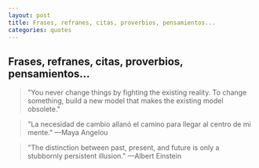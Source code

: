 ```yaml
---
layout: post
title: Frases, refranes, citas, proverbios, pensamientos...
categories: quotes
---
```


## Frases, refranes, citas, proverbios, pensamientos...

> "You never change things by fighting the existing reality. To change something, build a new model that makes the existing model obsolete."

> "La necesidad de cambio allanó el camino para llegar al centro de mi mente." 
—Maya Angelou

> "The distinction between past, present, and future is only a stubbornly persistent illusion." 
—Albert Einstein
